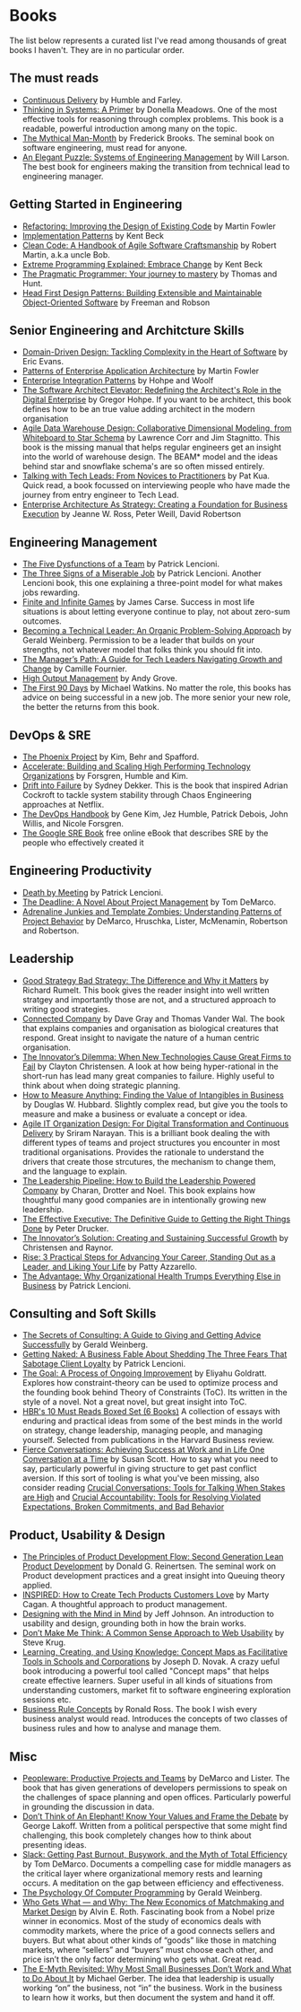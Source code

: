 
# Books

The list below represents a curated list I've read among thousands of great books I haven't. They are in no particular order.

## The must reads
* [Continuous Delivery](https://www.amazon.com/Continuous-Delivery-Deployment-Automation-Addison-Wesley/dp/0321601912) by Humble and Farley. 
* [Thinking in Systems: A Primer](https://www.amazon.com/Thinking-Systems-Donella-H-Meadows/dp/1603580557) by Donella Meadows. One of the most effective tools for reasoning through complex problems. This book is a readable, powerful introduction among many on the topic.
* [The Mythical Man-Month](https://www.amazon.com/Mythical-Man-Month-Software-Engineering-Anniversary/dp/0201835959) by Frederick Brooks. The seminal book on software engineering, must read for anyone.
* [An Elegant Puzzle: Systems of Engineering Management](https://www.amazon.com/Elegant-Puzzle-Systems-Engineering-Management/dp/1732265186/) by Will Larson. The best book for engineers making the transition from technical lead to engineering manager.

## Getting Started in Engineering
* [Refactoring: Improving the Design of Existing Code](https://www.amazon.com.au/Refactoring-Martin-Fowler/dp/0134757599/) by Martin Fowler
* [Implementation Patterns](https://www.amazon.com.au/Implementation-Patterns-Kent-Beck/dp/0321413091/) by Kent Beck
* [Clean Code: A Handbook of Agile Software Craftsmanship](https://www.amazon.com.au/Clean-Code-Handbook-Software-Craftsmanship/dp/0132350882) by Robert Martin, a.k.a uncle Bob.
* [Extreme Programming Explained: Embrace Change](https://www.amazon.com.au/Extreme-Programming-Explained-Embrace-Change/dp/0321278658/) by Kent Beck
* [The Pragmatic Programmer: Your journey to mastery](https://www.amazon.com.au/Pragmatic-Programmer-special-David-Thomas/dp/0135957052/) by Thomas and Hunt.
* [Head First Design Patterns: Building Extensible and Maintainable Object-Oriented Software](https://www.amazon.com/Head-First-Design-Patterns-Object-Oriented/dp/149207800X/) by Freeman and Robson

## Senior Engineering and Architcture Skills
* [Domain-Driven Design: Tackling Complexity in the Heart of Software](https://www.amazon.com/Domain-Driven-Design-Tackling-Complexity-Software/dp/0321125215/) by Eric Evans.
* [Patterns of Enterprise Application Architecture](https://www.amazon.com/Patterns-Enterprise-Application-Architecture-Martin/dp/0321127420) by Martin Fowler
* [Enterprise Integration Patterns](https://www.amazon.com.au/Enterprise-Integration-Patterns-Designing-Deploying/dp/0321200683) by Hohpe and Woolf
* [The Software Architect Elevator: Redefining the Architect's Role in the Digital Enterprise](https://www.amazon.com/Software-Architect-Elevator-Redefining-Architects/dp/1492077542/) by Gregor Hohpe. If you want to be architect, this book defines how to be an true value adding architect in the modern organisation
* [Agile Data Warehouse Design: Collaborative Dimensional Modeling, from Whiteboard to Star Schema](https://www.amazon.com/Agile-Data-Warehouse-Design-Collaborative/dp/0956817203/) by Lawrence Corr and Jim Stagnitto. This book is the missing manual that helps regular engineers get an insight into the world of warehouse design. The BEAM* model and the ideas behind star and snowflake schema's are so often missed entirely. 
* [Talking with Tech Leads: From Novices to Practitioners](https://www.amazon.com/Talking-Tech-Leads-Novices-Practitioners/dp/150581748X) by Pat Kua. Quick read, a book focussed on interviewing people who have made the journey from entry engineer to Tech Lead.
* [Enterprise Architecture As Strategy: Creating a Foundation for Business Execution](https://www.amazon.com.au/Enterprise-Architecture-Strategy-Foundation-Execution/dp/1591398398/)
by Jeanne W. Ross, Peter Weill, David Robertson

## Engineering Management
*   [The Five Dysfunctions of a Team](https://www.amazon.com/Five-Dysfunctions-Team-Leadership-Fable/dp/0787960756/) by Patrick Lencioni.
*   [The Three Signs of a Miserable Job](https://www.amazon.com/Three-Signs-Miserable-Job/dp/8126552697/) by Patrick Lencioni. Another Lencioni book, this one explaining a three-point model for what makes jobs rewarding.
*   [Finite and Infinite Games](https://www.amazon.com/Finite-Infinite-Games-James-Carse-ebook/dp/B004W3FM4A/) by James Carse. Success in most life situations is about letting everyone continue to play, not about zero-sum outcomes. 
*   [Becoming a Technical Leader: An Organic Problem-Solving Approach](https://www.amazon.com/Becoming-Technical-Leader-Gerald-Weinberg-ebook/dp/B004J4VV3I/) by Gerald Weinberg. Permission to be a leader that builds on your strengths, not whatever model that folks think you should fit into.
*   [The Manager’s Path: A Guide for Tech Leaders Navigating Growth and Change](https://www.amazon.com/Managers-Path-Leaders-Navigating-Growth-ebook/dp/B06XP3GJ7F/) by Camille Fournier.
*   [High Output Management](https://www.amazon.com/High-Output-Management-Andrew-Grove-ebook/dp/B015VACHOK/) by Andy Grove.
*   [The First 90 Days](https://www.amazon.com/First-Days-Updated-Expanded-Strategies-ebook/dp/B00B6U63ZE/) by Michael Watkins. No matter the role, this books has advice on being successful in a new job. The more senior your new role, the better the returns from this book.


## DevOps & SRE
* [The Phoenix Project](https://www.amazon.com/Phoenix-Project-DevOps-Helping-Business-ebook/dp/B078Y98RG8/) by Kim, Behr and Spafford.
* [Accelerate: Building and Scaling High Performing Technology Organizations](https://www.amazon.com/Accelerate-Software-Performing-Technology-Organizations-ebook/dp/B07B9F83WM/) by Forsgren, Humble and Kim.
* [Drift into Failure](https://www.amazon.com/Drift-into-Failure-Sidney-Dekker/dp/1409422216) by Sydney Dekker. This is the book that inspired Adrian Cockroft to tackle system stability through Chaos Engineering approaches at Netflix. 
* [The DevOps Handbook](https://www.amazon.com/DevOps-Handbook-World-Class-Reliability-Organizations/dp/1950508404/) by Gene Kim, Jez Humble, Patrick Debois, John Willis, and Nicole Forsgren.
* [The Google SRE Book](https://sre.google/sre-book/table-of-contents/) free online eBook that describes SRE by the people who effectively created it

## Engineering Productivity
*   [Death by Meeting](https://www.amazon.com/Death-Meeting-Leadership-Business-Lencioni-ebook/dp/B008L03W7O/) by Patrick Lencioni.
*   [The Deadline: A Novel About Project Management](https://www.amazon.com/Deadline-Novel-About-Project-Management-ebook/dp/B006MN4RAS/) by Tom DeMarco.
*   [Adrenaline Junkies and Template Zombies: Understanding Patterns of Project Behavior](https://www.amazon.com/Adrenaline-Junkies-Template-Zombies-Understanding-ebook/dp/B00DY3KQHM/) by DeMarco, Hruschka, Lister, McMenamin, Robertson and Robertson.


## Leadership
* [Good Strategy Bad Strategy: The Difference and Why it Matters](https://www.amazon.com/Good-Strategy-Bad-Difference-Matters-ebook/dp/B004J4WKEC/) by Richard Rumelt. This book gives the reader insight into well written stratgey and importantly those are not, and a structured approach to writing good strategies.
* [Connected Company](https://www.amazon.com/Connected-Company-Dave-Gray/dp/1491919477/) by Dave Gray and Thomas Vander Wal. The book that explains companies and organisation as biological creatures that respond. Great insight to navigate the nature of a human centric organisation.
* [The Innovator’s Dilemma: When New Technologies Cause Great Firms to Fail](https://www.amazon.com/Innovators-Dilemma-Technologies-Management-Innovation-ebook/dp/B012BLTM6I/) by Clayton Christensen. A look at how being hyper-rational in the short-run has lead many great companies to failure. Highly useful to think about when doing strategic planning.
* [How to Measure Anything: Finding the Value of Intangibles in Business](https://www.amazon.com/How-Measure-Anything-Intangibles-Business/dp/1118539273) by Douglas W. Hubbard. Slightly complex read, but give you the tools to measure and make a business or evaluate a concept or idea. 
* [Agile IT Organization Design: For Digital Transformation and Continuous Delivery](https://www.amazon.com.au/Agile-Organization-Design-Transformation-Continuous/dp/0133903354) by Sriram Narayan. This is a brilliant book dealing the with different types of teams and project structures you encounter in most traditional organisations. Provides the rationale to understand the drivers that create those strcutures, the mechanism to change them, and the language to explain.
* [The Leadership Pipeline: How to Build the Leadership Powered Company](https://www.amazon.com/Leadership-Pipeline-Powered-Company-non-Franchise-ebook/dp/B004BA5776/) by Charan, Drotter and Noel. This book explains how thoughtful many good companies are in intentionally growing new leadership.
* [The Effective Executive: The Definitive Guide to Getting the Right Things Done](https://www.amazon.com/Effective-Executive-Definitive-Harperbusiness-Essentials-ebook/dp/B01F1WZGNC/) by Peter Drucker.
* [The Innovator’s Solution: Creating and Sustaining Successful Growth](https://www.amazon.com/Innovators-Solution-Creating-Sustaining-Successful-ebook/dp/B00E257S7C/) by Christensen and Raynor.
* [Rise: 3 Practical Steps for Advancing Your Career, Standing Out as a Leader, and Liking Your Life](https://www.amazon.com/Rise-Practical-Advancing-Career-Standing-ebook/dp/B005NKH84S/) by Patty Azzarello.
* [The Advantage: Why Organizational Health Trumps Everything Else in Business](https://www.amazon.com/Advantage-Enhanced-Organizational-Everything-Business-ebook/dp/B006ORWT3Y/) by Patrick Lencioni.


## Consulting and Soft Skills
* [The Secrets of Consulting: A Guide to Giving and Getting Advice Successfully](https://www.amazon.com/Secrets-Consulting-Giving-Getting-Successfully-ebook/dp/B004J35LHQ/) by Gerald Weinberg. 
* [Getting Naked: A Business Fable About Shedding The Three Fears That Sabotage Client Loyalty](https://www.amazon.com/Getting-Naked-Business-Shedding-Sabotage/dp/0787976393) by Patrick Lencioni.
* [The Goal: A Process of Ongoing Improvement](https://www.amazon.com/Goal-Process-Ongoing-Improvement-ebook/dp/B002LHRM2O/) by Eliyahu Goldratt. Explores how constraint-theory can be used to optimize process and the founding book behind Theory of Constraints (ToC). Its written in the style of a novel. Not a great novel, but great insight into ToC.
* [HBR's 10 Must Reads Boxed Set (6 Books)](https://www.amazon.com.au/HBRs-Must-Reads-Boxed-Books/dp/1422184056/) A collection of essays with enduring and practical ideas from some of the best minds in the world on strategy, change leadership, managing people, and managing yourself. Selected from publications in the Harvard Business review.
*   [Fierce Conversations: Achieving Success at Work and in Life One Conversation at a Time](https://www.amazon.com/Fierce-Conversations-Achieving-Success-Conversation-ebook/dp/B000P28V2M/) by Susan Scott. How to say what you need to say, particularly powerful in giving structure to get past conflict aversion. If this sort of tooling is what you've been missing, also consider reading [Crucial Conversations: Tools for Talking When Stakes are High](https://www.amazon.com.au/Crucial-Conversations-Tools-Talking-Stakes/dp/1260474186/) and [Crucial Accountability: Tools for Resolving Violated Expectations, Broken Commitments, and Bad Behavior](https://www.amazon.com.au/Crucial-Accountability-Resolving-Expectations-Commitments-ebook/dp/B00C4BDRW6)


## Product, Usability & Design
* [The Principles of Product Development Flow: Second Generation Lean Product Development](https://www.amazon.com.au/Principles-Product-Development-Flow-Generation/dp/1935401009/) by Donald G. Reinertsen. The seminal work on Product development practices and a great insight into Queuing theory applied.   
*   [INSPIRED: How to Create Tech Products Customers Love](https://www.amazon.com/INSPIRED-Create-Tech-Products-Customers-ebook/dp/B077NRB36N/) by Marty Cagan. A thoughtful approach to product management.
*   [Designing with the Mind in Mind](https://www.amazon.com/Designing-Mind-Second-Understanding-Guidelines/dp/0124079148/) by Jeff Johnson. An introduction to usability and design, grounding both in how the brain works. 
*   [Don’t Make Me Think: A Common Sense Approach to Web Usability](https://www.amazon.com.au/Crucial-Accountability-Paperback-Kerry-Patterson/dp/0071829318/) by Steve Krug.
* [Learning, Creating, and Using Knowledge: Concept Maps as Facilitative Tools in Schools and Corporations](https://www.amazon.com.au/Learning-Creating-Using-Knowledge-Facilitative/dp/0415991854/) by Joseph D. Novak. A crazy ueful book introducing a powerful tool called "Concept maps" that helps create effective learners. Super useful in all kinds of situations from understanding customers, market fit to software engineering exploration sessions etc. 
* [Business Rule Concepts](https://www.amazon.com.au/Business-Rule-Concepts-Ronald-Ross/dp/0941049140/) by Ronald Ross. The book I wish every business analyst would read. Introduces the concepts of two classes of business rules and how to analyse and manage them.

## Misc
*   [Peopleware: Productive Projects and Teams](https://www.amazon.com/Peopleware-Productive-Projects-Teams-3rd/dp/0321934113/ref=sr_1_1?s=books&ie=UTF8&qid=1532354245&sr=1-1&keywords=peopleware) by DeMarco and Lister. The book that has given generations of developers permissions to speak on the challenges of space planning and open offices. Particularly powerful in grounding the discussion in data.
*   [Don’t Think of An Elephant! Know Your Values and Frame the Debate](https://www.amazon.com/ALL-NEW-Dont-Think-Elephant-ebook/dp/B00NP9LHFA) by George Lakoff. Written from a political perspective that some might find challenging, this book completely changes how to think about presenting ideas. 
*   [Slack: Getting Past Burnout, Busywork, and the Myth of Total Efficiency](https://www.amazon.com/Slack-Getting-Burnout-Busywork-Efficiency-ebook/dp/B004SOVC2Y/) by Tom DeMarco. Documents a compelling case for middle managers as the critical layer where organizational memory rests and learning occurs. A meditation on the gap between efficiency and effectiveness.
*   [The Psychology Of Computer Programming](https://www.amazon.com/Psychology-Computer-Programming-Silver-Anniversary-ebook/dp/B004R9QACC/) by Gerald Weinberg.
* [Who Gets What ― and Why: The New Economics of Matchmaking and Market Design](https://www.amazon.com/Who-Gets-What-Why-Matchmaking/dp/0544705289/)  by Alvin E. Roth. Fascinating book from a Nobel prize winner in economics. Most of the study of economics deals with commodity markets, where the price of a good connects sellers and buyers. But what about other kinds of “goods” like those in matching markets, where “sellers” and “buyers” must choose each other, and price isn’t the only factor determining who gets what. Great read.
* [The E-Myth Revisited: Why Most Small Businesses Don’t Work and What to Do About It](https://www.amazon.com/Myth-Revisited-Small-Businesses-About-ebook/dp/B000RO9VJK/) by Michael Gerber. The idea that leadership is usually working “on” the business, not “in” the business. Work in the business to learn how it works, but then document the system and hand it off.
